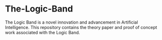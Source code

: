 # The-Logic-Band
The Logic Band is a novel innovation and advancement in Artificial Intelligence. This repository contains the theory paper and proof of concept work associated with the Logic Band.
